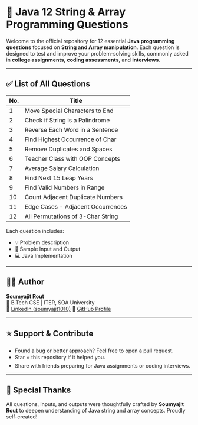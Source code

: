 # 📘 Java 12 String & Array Programming Questions

Welcome to the official repository for 12 essential **Java programming questions** focused on **String and Array manipulation**. Each question is designed to test and improve your problem-solving skills, commonly asked in **college assignments**, **coding assessments**, and **interviews**.

---

## ✅ List of All Questions

| No. | Title                              | 
|-----|------------------------------------|
| 1   | Move Special Characters to End     |
| 2   | Check if String is a Palindrome    |
| 3   | Reverse Each Word in a Sentence    | 
| 4   | Find Highest Occurrence of Char    | 
| 5   | Remove Duplicates and Spaces       | 
| 6   | Teacher Class with OOP Concepts    | 
| 7   | Average Salary Calculation         | 
| 8   | Find Next 15 Leap Years            |
| 9   | Find Valid Numbers in Range        |
| 10  | Count Adjacent Duplicate Numbers   |
| 11  | Edge Cases - Adjacent Occurrences  |
| 12  | All Permutations of 3-Char String  |

Each question includes:
- 💡 Problem description
- 🧪 Sample Input and Output
- 💻 Java Implementation

---

## 👨‍🎓 Author

**Soumyajit Rout**  
📍 B.Tech CSE | ITER, SOA University  
🔗 [LinkedIn (soumyajit1010)]([https://www.linkedin.com/in/soumyajit1010](https://www.linkedin.com/in/soumyajit-rout-7567b1300/))  
🐙 [GitHub Profile](https://github.com/soumyajit1010)

---

## ⭐ Support & Contribute

- Found a bug or better approach? Feel free to open a pull request.
- Star ⭐ this repository if it helped you.
- Share with friends preparing for Java assignments or coding interviews.


---

## 📣 Special Thanks

All questions, inputs, and outputs were thoughtfully crafted by **Soumyajit Rout** to deepen understanding of Java string and array concepts. Proudly self-created!

